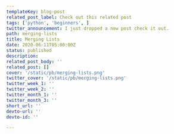 ```yaml
---
templateKey: blog-post
related_post_label: Check out this related post
tags: ['python', 'beginners', ]
twitter_announcement: I just dropped a new post check it out.
path: merging-lists
title: Merging Lists
date: 2020-06-11T05:00:00Z
status: published
description:
related_post_body: ''
related_post: []
cover: '/static/pb/merging-lists.png'
twitter_cover: '/static/pb/merging-lists.png'
twitter_week_1: ''
twitter_week_2: ''
twitter_month_1: ''
twitter_month_3: ''
short_url: ''
devto-url: ''
devto-id: ''

---
```


<!--
<p style='text-align: center'>
<a href='https://waylonwalker.com/blog/merging-lists'>
  <img
    style='width:500px; max-width:80%; margin: auto;'
    src="https://waylonwalker.com/merging-lists.png"
    alt="Read more from the Merging Lists article"
  />
  </a>
</p>

-->
